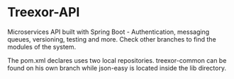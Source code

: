 # Treexor-API
Microservices API built with Spring Boot - Authentication, messaging queues, versioning, testing and more. Check other branches to find the modules of the system.

The pom.xml declares uses two local repositories. treexor-common can be found on his own branch while json-easy is located inside the lib directory.
